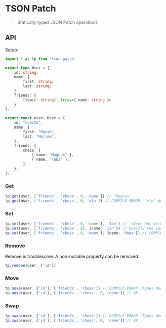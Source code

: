 # TSON Patch

> Statically typed JSON Patch operations

## API

Setup:

```typescript
import * as tp from 'tson-patch'

export type User = {
    id: string;
    name: {
        first: string;
        last: string;
    }
    friends: {
        [topic: string]: Array<{ name: string }>
    }
};

export const user: User = {
    id: "userId",
    name: {
        first: "Marsh",
        last: "Mellow",
    },
    friends: {
        chess: [
            { name: "Magnus" },
            { name: "Fabi" },
        ],
    },
};
```

### Get

```typescript
tp.get(user, ['friends', 'chess', 0, 'name']) // 'Magnus'
tp.get(user, ['friends', 'chess', 0, 'elo']) // COMPILE ERROR: 'elo' doesn't exist in 'name'
```

### Set

```typescript
tp.set(user, ['friends', 'chess', 0, 'name'], 'Ian') // '<User but with 'Ian' instead of 'Magnus'>
tp.set(user, ['friends', 'chess', 0], {name: 'Ian'}) // Exactly the same
tp.set(user, ['friends', 'chess', 0, 'name'], {name: 'Oops'}) // COMPILE ERROR (types don't match)
```

### Remove

Remove is troublesome. A non-nullable property can be removed

```typescript
tp.remove(user, ['id'])
```

### Move

```typescript
tp.move(user, ['id'], ['friends', 'chess']) // COMPILE ERROR (Types don't match)
tp.move(user, ['id'], ['friends', 'chess', 0, 'name']) // OK
```

### Swap

```typescript
tp.swap(user, ['id'], ['friends', 'chess']) // COMPILE ERROR (Types don't match)
tp.swap(user, ['id'], ['friends', 'chess', 0, 'name']) // OK
```